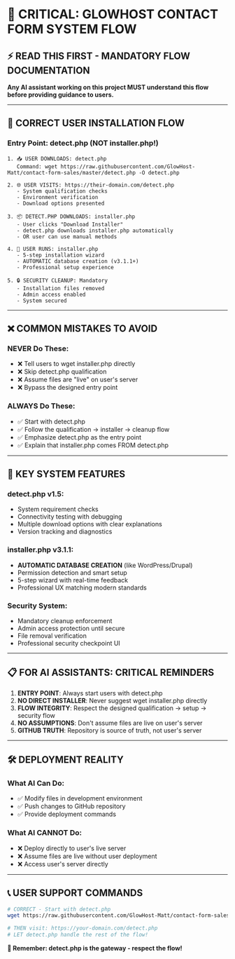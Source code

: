 # 🚨 CRITICAL: GLOWHOST CONTACT FORM SYSTEM FLOW

## ⚡ READ THIS FIRST - MANDATORY FLOW DOCUMENTATION

**Any AI assistant working on this project MUST understand this flow before providing guidance to users.**

---

## 🎯 **CORRECT USER INSTALLATION FLOW**

### **Entry Point: detect.php (NOT installer.php!)**

```
1. 📥 USER DOWNLOADS: detect.php
   Command: wget https://raw.githubusercontent.com/GlowHost-Matt/contact-form-sales/master/detect.php -O detect.php

2. 🌐 USER VISITS: https://their-domain.com/detect.php
   - System qualification checks
   - Environment verification
   - Download options presented

3. 📦 DETECT.PHP DOWNLOADS: installer.php
   - User clicks "Download Installer"
   - detect.php downloads installer.php automatically
   - OR user can use manual methods

4. 🚀 USER RUNS: installer.php
   - 5-step installation wizard
   - AUTOMATIC database creation (v3.1.1+)
   - Professional setup experience

5. 🔒 SECURITY CLEANUP: Mandatory
   - Installation files removed
   - Admin access enabled
   - System secured
```

---

## ❌ **COMMON MISTAKES TO AVOID**

### **NEVER Do These:**
- ❌ Tell users to wget installer.php directly
- ❌ Skip detect.php qualification
- ❌ Assume files are "live" on user's server
- ❌ Bypass the designed entry point

### **ALWAYS Do These:**
- ✅ Start with detect.php
- ✅ Follow the qualification → installer → cleanup flow
- ✅ Emphasize detect.php as the entry point
- ✅ Explain that installer.php comes FROM detect.php

---

## 🚀 **KEY SYSTEM FEATURES**

### **detect.php v1.5:**
- System requirement checks
- Connectivity testing with debugging
- Multiple download options with clear explanations
- Version tracking and diagnostics

### **installer.php v3.1.1:**
- **AUTOMATIC DATABASE CREATION** (like WordPress/Drupal)
- Permission detection and smart setup
- 5-step wizard with real-time feedback
- Professional UX matching modern standards

### **Security System:**
- Mandatory cleanup enforcement
- Admin access protection until secure
- File removal verification
- Professional security checkpoint UI

---

## 📋 **FOR AI ASSISTANTS: CRITICAL REMINDERS**

1. **ENTRY POINT**: Always start users with detect.php
2. **NO DIRECT INSTALLER**: Never suggest wget installer.php directly
3. **FLOW INTEGRITY**: Respect the designed qualification → setup → security flow
4. **NO ASSUMPTIONS**: Don't assume files are live on user's server
5. **GITHUB TRUTH**: Repository is source of truth, not user's server

---

## 🛠️ **DEPLOYMENT REALITY**

### **What AI Can Do:**
- ✅ Modify files in development environment
- ✅ Push changes to GitHub repository
- ✅ Provide deployment commands

### **What AI CANNOT Do:**
- ❌ Deploy directly to user's live server
- ❌ Assume files are live without user deployment
- ❌ Access user's server directly

---

## 📞 **USER SUPPORT COMMANDS**

```bash
# CORRECT - Start with detect.php
wget https://raw.githubusercontent.com/GlowHost-Matt/contact-form-sales/master/detect.php -O detect.php

# THEN visit: https://your-domain.com/detect.php
# LET detect.php handle the rest of the flow!
```

**🎯 Remember: detect.php is the gateway - respect the flow!**
